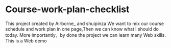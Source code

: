 # Course-work-plan-checklist
This project created by Airborne_ and shuipinza 
We want to mix our course schedule and work plan in one page,Then we can know what I should do today. 
More importantly，by done the project we can learn many Web skills.
This is a Web demo
